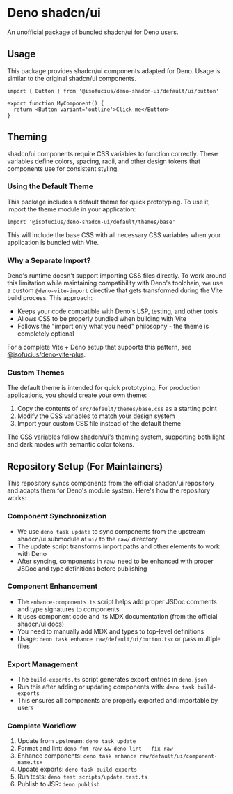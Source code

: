 # Deno shadcn/ui

An unofficial package of bundled shadcn/ui for Deno users.

## Usage

This package provides shadcn/ui components adapted for Deno. Usage is similar to the original shadcn/ui components.

```tsx
import { Button } from '@isofucius/deno-shadcn-ui/default/ui/button'

export function MyComponent() {
  return <Button variant='outline'>Click me</Button>
}
```

## Theming

shadcn/ui components require CSS variables to function correctly. These variables define colors, spacing, radii, and other design tokens that components use for consistent styling.

### Using the Default Theme

This package includes a default theme for quick prototyping. To use it, import the theme module in your application:

```tsx
import '@isofucius/deno-shadcn-ui/default/themes/base'
```

This will include the base CSS with all necessary CSS variables when your application is bundled with Vite.

### Why a Separate Import?

Deno's runtime doesn't support importing CSS files directly. To work around this limitation while maintaining compatibility with Deno's toolchain, we use a custom `@deno-vite-import` directive that gets transformed during the Vite build process. This approach:

- Keeps your code compatible with Deno's LSP, testing, and other tools
- Allows CSS to be properly bundled when building with Vite
- Follows the "import only what you need" philosophy - the theme is completely optional

For a complete Vite + Deno setup that supports this pattern, see [@isofucius/deno-vite-plus](https://jsr.io/@isofucius/deno-vite-plus).

### Custom Themes

The default theme is intended for quick prototyping. For production applications, you should create your own theme:

1. Copy the contents of `src/default/themes/base.css` as a starting point
2. Modify the CSS variables to match your design system
3. Import your custom CSS file instead of the default theme

The CSS variables follow shadcn/ui's theming system, supporting both light and dark modes with semantic color tokens.

## Repository Setup (For Maintainers)

This repository syncs components from the official shadcn/ui repository and adapts them for Deno's module system. Here's how the repository works:

### Component Synchronization

- We use `deno task update` to sync components from the upstream shadcn/ui submodule at `ui/` to the `raw/` directory
- The update script transforms import paths and other elements to work with Deno
- After syncing, components in `raw/` need to be enhanced with proper JSDoc and type definitions before publishing

### Component Enhancement

- The `enhance-components.ts` script helps add proper JSDoc comments and type signatures to components
- It uses component code and its MDX documentation (from the official shadcn/ui docs)
- You need to manually add MDX and types to top-level definitions
- Usage: `deno task enhance raw/default/ui/button.tsx` or pass multiple files

### Export Management

- The `build-exports.ts` script generates export entries in `deno.json`
- Run this after adding or updating components with: `deno task build-exports`
- This ensures all components are properly exported and importable by users

### Complete Workflow

1. Update from upstream: `deno task update`
2. Format and lint: `deno fmt raw && deno lint --fix raw`
3. Enhance components: `deno task enhance raw/default/ui/component-name.tsx`
4. Update exports: `deno task build-exports`
5. Run tests: `deno test scripts/update.test.ts`
6. Publish to JSR: `deno publish`
